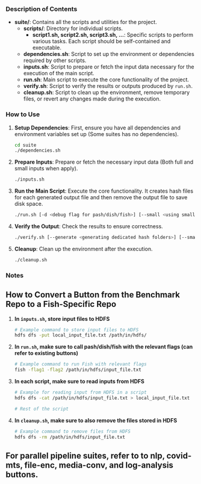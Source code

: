 
### Description of Contents

- **suite/**: Contains all the scripts and utilities for the project.
  - **scripts/**: Directory for individual scripts.
    - **script1.sh, script2.sh, script3.sh, ...**: Specific scripts to perform various tasks. Each script should be self-contained and executable.
  - **dependencies.sh**: Script to set up the environment or dependencies required by other scripts.
  - **inputs.sh**: Script to prepare or fetch the input data necessary for the execution of the main script.
  - **run.sh**: Main script to execute the core functionality of the project.
  - **verify.sh**: Script to verify the results or outputs produced by `run.sh`.
  - **cleanup.sh**: Script to clean up the environment, remove temporary files, or revert any changes made during the execution.

### How to Use

1. **Setup Dependencies**: First, ensure you have all dependencies and environment variables set up (Some suites has no dependencies).
    ```bash
    cd suite
    ./dependencies.sh
    ```

2. **Prepare Inputs**: Prepare or fetch the necessary input data (Both full and small inputs when apply).
    ```bash
    ./inputs.sh
    ```

3. **Run the Main Script**: Execute the core functionality. It creates hash files for each generated output file and then remove the output file to save disk space.
    ```bash
    ./run.sh [-d <debug flag for pash/dish/fish>] [--small <using small inputs>]
    ```

4. **Verify the Output**: Check the results to ensure correctness.
    ```bash
    ./verify.sh [--generate <generating dedicated hash folders>] [--small <using small inputs>]
    ```

5. **Cleanup**: Clean up the environment after the execution.
    ```bash
    ./cleanup.sh
    ```

### Notes


## How to Convert a Button from the Benchmark Repo to a Fish-Specific Repo

1. **In `inputs.sh`, store input files to HDFS**
    ```bash
    # Example command to store input files to HDFS
    hdfs dfs -put local_input_file.txt /path/in/hdfs/
    ```

2. **In `run.sh`, make sure to call pash/dish/fish with the relevant flags (can refer to existing buttons)**
    ```bash
    # Example command to run Fish with relevant flags
    fish -flag1 -flag2 /path/in/hdfs/input_file.txt
    ```

3. **In each script, make sure to read inputs from HDFS**
    ```bash
    # Example for reading input from HDFS in a script
    hdfs dfs -cat /path/in/hdfs/input_file.txt > local_input_file.txt
    
    # Rest of the script
    ```

4. **In `cleanup.sh`, make sure to also remove the files stored in HDFS**
    ```bash
    # Example command to remove files from HDFS
    hdfs dfs -rm /path/in/hdfs/input_file.txt
    ```

## For parallel pipeline suites, refer to to nlp, covid-mts, file-enc, media-conv, and log-analysis buttons.



